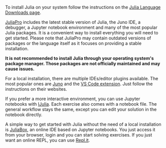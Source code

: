 To install Julia on your system follow the instructions on the [Julia Language Downloads page](https://julialang.org/downloads/).

[JuliaPro](https://juliacomputing.com/products/juliapro.html) includes the latest stable version of Julia, the Juno IDE, a debugger, a Jupyter notebook environment and many of the most popular Julia packages. It is a convenient way to install everything you will need to get started. Please note that JuliaPro may contain outdated versions of packages or the language itself as it focuses on providing a stable installation.

**It is not recommended to install Julia through your operating system's package manager. Those packages are not officially maintained and may cause issues.**

For a local installation, there are multiple IDEs/editor plugins available. The most popular ones are [Juno](http://junolab.org/) and the [VS Code extension](https://github.com/JuliaEditorSupport/julia-vscode). Just follow the instructions on their websites.

If you prefer a more interactive environment, you can use Jupyter notebooks with [IJulia](https://github.com/JuliaLang/IJulia.jl). Each exercise also comes with a notebook file. The general workflow stays the same, except you can edit your solution in the notebook directly.

A simple way to get started with Julia without the need of a local installation is [JuliaBox](https://juliabox.com/), an online IDE based on Jupyter notebooks. You just access it from your browser, login and you can start solving exercises. If you just want an online REPL, you can use [Repl.it](https://repl.it/languages/julia).
